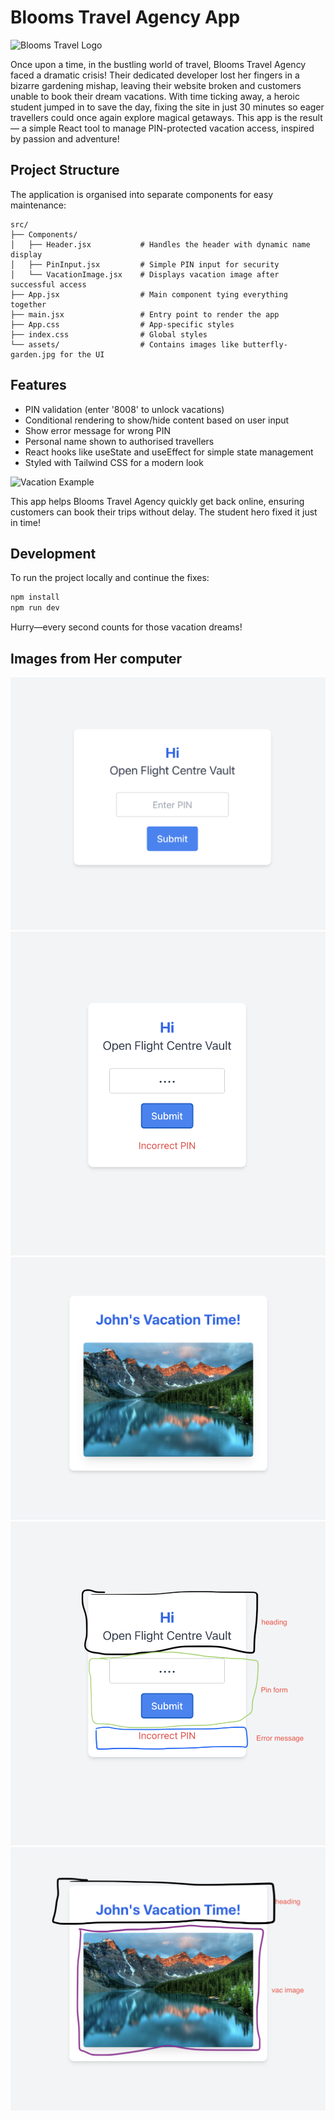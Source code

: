 # Blooms Travel Agency App

![Blooms Travel Logo](/src/assets/butterfly-garden.jpg)

Once upon a time, in the bustling world of travel, Blooms Travel Agency faced a dramatic crisis! Their dedicated developer lost her fingers in a bizarre gardening mishap, leaving their website broken and customers unable to book their dream vacations. With time ticking away, a heroic student jumped in to save the day, fixing the site in just 30 minutes so eager travellers could once again explore magical getaways. This app is the result — a simple React tool to manage PIN-protected vacation access, inspired by passion and adventure!

## Project Structure

The application is organised into separate components for easy maintenance:

```
src/
├── Components/
│   ├── Header.jsx           # Handles the header with dynamic name display
│   ├── PinInput.jsx         # Simple PIN input for security
│   └── VacationImage.jsx    # Displays vacation image after successful access
├── App.jsx                  # Main component tying everything together
├── main.jsx                 # Entry point to render the app
├── App.css                  # App-specific styles
├── index.css                # Global styles
└── assets/                  # Contains images like butterfly-garden.jpg for the UI
```

## Features

- PIN validation (enter '8008' to unlock vacations)
- Conditional rendering to show/hide content based on user input
- Show error message for wrong PIN
- Personal name shown to authorised travellers
- React hooks like useState and useEffect for simple state management
- Styled with Tailwind CSS for a modern look

![Vacation Example](/src/assets/vacation.jpg)

This app helps Blooms Travel Agency quickly get back online, ensuring customers can book their trips without delay. The student hero fixed it just in time!

## Development

To run the project locally and continue the fixes:

```bash
npm install
npm run dev
```

Hurry—every second counts for those vacation dreams!

## Images from Her computer 

![Image 1](assets/image-1.png "Image 1 from assets")
![Image 2](assets/image-2.png "Image 2 from assets")
![Image 3](assets/image-3.png "Image 3 from assets")
![Image 4](assets/image-4.png "Image 4 from assets")
![Image 5](assets/image-5.png "Image 5 from assets")


